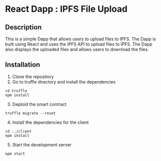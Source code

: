 # React Dapp : IPFS File Upload


## Description

This is a simple Dapp that allows users to upload files to IPFS. The Dapp is built using React and uses the IPFS API to upload files to IPFS. The Dapp also displays the uploaded files and allows users to download the files.

## Installation

1. Clone the repository
2. Go to truffle directory and install the dependencies
```
cd truffle
npm install
```
3. Deploid the smart contract
```
truffle migrate --reset
```
4. Install the dependencies for the client
```
cd ../client
npm install
```
5. Start the development server
```
npm start
```



